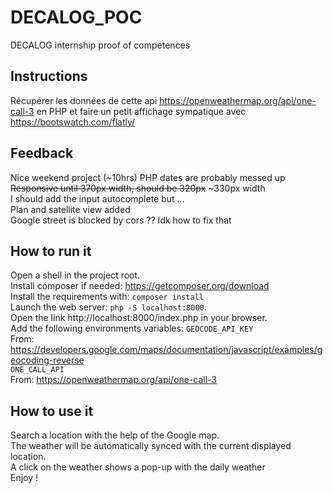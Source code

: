 # DECALOG_POC

DECALOG internship proof of competences

## Instructions

Récupérer les données de cette api
https://openweathermap.org/api/one-call-3
en PHP et faire un petit affichage sympatique avec
https://bootswatch.com/flatly/

## Feedback

Nice weekend project (~10hrs)
PHP dates are probably messed up  
~~Responsive until 370px width, should be 320px~~ ~330px width   
I should add the input autocomplete but ...  
Plan and satellite view added  
Google street is blocked by cors ?? Idk how to fix that

## How to run it

Open a shell in the project root.  
Install composer if needed: https://getcomposer.org/download  
Install the requirements with: `composer install`  
Launch the web server: `php -S localhost:8000`.  
Open the link http://localhost:8000/index.php in your browser.  
Add the following environments variables:
`GEOCODE_API_KEY`  
From: https://developers.google.com/maps/documentation/javascript/examples/geocoding-reverse  
`ONE_CALL_API`  
From: https://openweathermap.org/api/one-call-3

## How to use it

Search a location with the help of the Google map.  
The weather will be automatically synced with the current displayed location.  
A click on the weather shows a pop-up with the daily weather  
Enjoy !  
